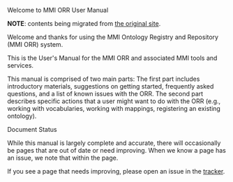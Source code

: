 Welcome to MMI ORR User Manual

**NOTE**: contents being migrated from [the original site](https://marinemetadata.org/mmiorrusrman).

Welcome and thanks for using the MMI Ontology Registry and Repository (MMI ORR) system.

This is the User's Manual for the MMI ORR and associated MMI tools and services.

This manual is comprised of two main parts:
The first part includes introductory materials, suggestions on getting started, frequently asked questions,
and a list of known issues with the ORR.  The second part describes specific actions that a user might want
to do with the ORR (e.g., working with vocabularies, working with mappings, registering an existing ontology).

Document Status

While this manual is largely complete and accurate, there will occasionally be pages that are out of
date or need improving. When we know a page has an issue, we note that within the page.

If you see a page that needs improving, please open an issue in the [tracker](https://github.com/mmisw/mmiorr-docs/issues).

